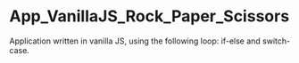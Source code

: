 
# App_VanillaJS_Rock_Paper_Scissors

Application written in vanilla JS, using the following loop: if-else and switch-case.
